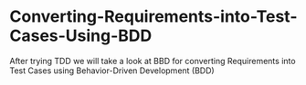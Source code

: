 # Converting-Requirements-into-Test-Cases-Using-BDD
After trying TDD we will take a look at BBD for converting Requirements into Test Cases using Behavior-Driven Development (BDD)
